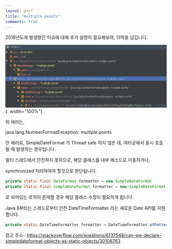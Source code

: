 ```yaml
---
layout: post
title: "multiple points"
comments: true
---
```


2018년도에 발생했던 이슈에 대해 추가 설명이 필요해보여, 이력을 남깁니다.  

![simple](/images/20210119simple.png){: width="100%"}

위 에러는,

java.lang.NumberFormatException: multiple points

란 에러로, SimpleDateFormat 가 Thread safe 하지 않은 데, 여러곳에서 동시 호출될 때 발생하는 경우입니다. 

멀티 스레드에서 안전하지 못하므로, 해당 클래스를 내부 메소드로 이동하거나,

synchronized 처리하여야 할것으로 판단됩니다.


```java
private static final DateFormat formatter = new SimpleDateFormat 
private static final SimpleDateFormat formatter = new SimpleDateFormat
```

로 되어있는 로직이 존재할 경우 해당 클래스 수정이 필요하게 됩니다.

Java 8부터는 스레드로부터 안전 DateTimeFormatter 라는 새로운 Date API를 지원합니다.

```java
private static DateTimeFormatter formatter = DateTimeFormatter.ofPattern("yyyyMMdd");
```



참고 주소 : https://stackoverflow.com/questions/6137548/can-we-declare-simpledateformat-objects-as-static-objects/30106763




 
